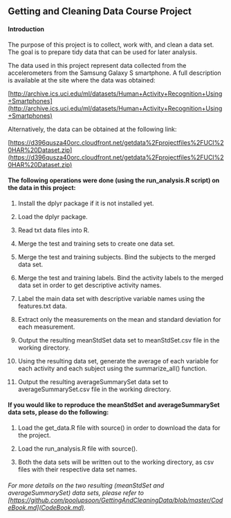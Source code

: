 ## Getting and Cleaning Data Course Project

#### Introduction

The purpose of this project is to collect, work with, and clean a data set. The goal is to prepare tidy data that can be used for later analysis.

The data used in this project represent data collected from the accelerometers from the Samsung Galaxy S smartphone. A full description is available at the site where the data was obtained:

[http://archive.ics.uci.edu/ml/datasets/Human+Activity+Recognition+Using+Smartphones](http://archive.ics.uci.edu/ml/datasets/Human+Activity+Recognition+Using+Smartphones)

Alternatively, the data can be obtained at the following link: 

[https://d396qusza40orc.cloudfront.net/getdata%2Fprojectfiles%2FUCI%20HAR%20Dataset.zip](https://d396qusza40orc.cloudfront.net/getdata%2Fprojectfiles%2FUCI%20HAR%20Dataset.zip)

#### The following operations were done (using the run_analysis.R script) on the data in this project:

1. Install the dplyr package if it is not installed yet.

2. Load the dplyr package.

3. Read txt data files into R.

4. Merge the test and training sets to create one data set.

5. Merge the test and training subjects. Bind the subjects to the merged data set.

6. Merge the test and training labels. Bind the activity labels to the merged data set in order to get descriptive activity names.

7. Label the main data set with descriptive variable names using the features.txt data.

8. Extract only the measurements on the mean and standard deviation for each measurement.

9. Output the resulting meanStdSet data set to meanStdSet.csv file in the working directory.

10. Using the resulting data set, generate the average of each variable for each activity and each subject using the summarize_all() function.

11. Output the resulting averageSummarySet data set to averageSummarySet.csv file in the working directory.

#### If you would like to reproduce the meanStdSet and averageSummarySet data sets, please do the following:

1. Load the get_data.R file with source() in order to download the data for the project. 

2. Load the run_analysis.R file with source().

3. Both the data sets will be written out to the working directory, as csv files with their respective data set names.

###### For more details on the two resulting (meanStdSet and averageSummarySet) data sets, please refer to [https://github.com/poolupsoon/GettingAndCleaningData/blob/master/CodeBook.md](CodeBook.md).
